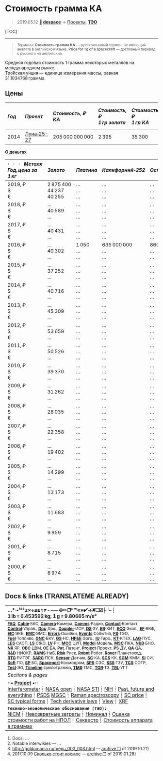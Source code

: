 # Стоимость грамма КА
> 2019.05.12 **[🚀](../index/index.md) [despace](index.md)** → [Проекты](project.md), **[ТЭО](fs.md)**

[TOC]

---

> <small>*Термины:* **Стоимость грамма КА** — русскоязычный термин, не имеющий аналога в английском языке. **Price for 1 g of a spacecraft** — дословный перевод с русского на английский.</small>

Средняя годовая стоимость 1 грамма некоторых металлов на международном рынке.  
Тро́йская у́нция — единица измерения массы, равная 31.1034768 грамма.



## Цены

|*Год*|*Проект*|*Стоимость, ₽<br> КА*|*Стоимость, ₽<br> 1 гр золота*|*Стоимость, ₽<br> 1 гр КА*|*Стоимость, ₽<br> 1 Мб (инф. на Землю)*|
|:--|:--|:--|:--|:--|:--|
| 2014 | [Луна‑25-27](луна_26.md)  | 205 000 000 000  | 2 395  | 35 300  | 78 ‑ 162  |

**О деньгах**

|*·     ·     ·     Металл<br>Год, цена за 1 кг*|*Золото*|*Платина*|*Калифорний‑252*|*Осмий*|*Осмий‑187*|*Палладий*|*Родий*|
|:--|:--|:--|:--|:--|:--|:--|:--|
|2019, ₽<br>$<br>€| 2 875 400<br> 44 237<br> 40 255 | …<br> …<br> … | …<br> …<br> … | …<br> …<br> … | …<br> …<br> … | …<br> …<br> … | …<br> …<br> … |
|2018, ₽<br>$<br>€|  …<br> 40 589<br> … | …<br> …<br> … | …<br> …<br> … | …<br> …<br> … | …<br> …<br> … | …<br> …<br> … | …<br> …<br> … |
|2017, ₽<br>$<br>€| …<br> 40 431<br> … | …<br> …<br> … | …<br> …<br> … | …<br> …<br> … | …<br> …<br> … | …<br> …<br> … | …<br> …<br> … |
|2016, ₽<br>$<br>€| …<br> 40 302<br> … | 1 050<br> …<br> … | 635 000 000<br> …<br> … | 860<br> …<br> … | 1 270 000<br> …<br> … | 2 300<br> …<br> … | 730<br> …<br> … |
|2015, ₽<br>$<br>€| …<br> 37 252<br> … | …<br> …<br> … | …<br> …<br> … | …<br> …<br> … | …<br> …<br> … | …<br> …<br> … | …<br> …<br> … |
|2014, ₽<br>$<br>€| …<br> 40 716<br> … | …<br> …<br> … | …<br> …<br> … | …<br> …<br> … | …<br> …<br> … | …<br> …<br> … | …<br> …<br> … |
|2013, ₽<br>$<br>€| …<br> 45 309<br> … | …<br> …<br> … | …<br> …<br> … | …<br> …<br> … | …<br> …<br> … | …<br> …<br> … | …<br> …<br> … |
|2012, ₽<br>$<br>€| …<br> 53 659<br> … | …<br> …<br> … | …<br> …<br> … | …<br> …<br> … | …<br> …<br> … | …<br> …<br> … | …<br> …<br> … |
|2011, ₽<br>$<br>€| …<br> 50 526<br> … | …<br> …<br> … | …<br> …<br> … | …<br> …<br> … | …<br> …<br> … | …<br> …<br> … | …<br> …<br> … |
|2010, ₽<br>$<br>€| …<br> 39 370<br> … | …<br> …<br> … | …<br> …<br> … | …<br> …<br> … | …<br> …<br> … | …<br> …<br> … | …<br> …<br> … |
|2009, ₽<br>$<br>€| …<br> 31 262<br> … | …<br> …<br> … | …<br> …<br> … | …<br> …<br> … | …<br> …<br> … | …<br> …<br> … | …<br> …<br> … |
|2008, ₽<br>$<br>€| …<br> 28 035<br> … | …<br> …<br> … | …<br> …<br> … | …<br> …<br> … | …<br> …<br> … | …<br> …<br> … | …<br> …<br> … |
|2007, ₽<br>$<br>€| …<br> 22 358<br> … | …<br> …<br> … | …<br> …<br> … | …<br> …<br> … | …<br> …<br> … | …<br> …<br> … | …<br> …<br> … |
|2006, ₽<br>$<br>€| …<br> 19 402<br> … | …<br> …<br> … | …<br> …<br> … | …<br> …<br> … | …<br> …<br> … | …<br> …<br> … | …<br> …<br> … |
|2005, ₽<br>$<br>€| …<br> 14 299<br> … | …<br> …<br> … | …<br> …<br> … | …<br> …<br> … | …<br> …<br> … | …<br> …<br> … | …<br> …<br> … |
|2004, ₽<br>$<br>€| …<br> 13 173<br> … | …<br> …<br> … | …<br> …<br> … | …<br> …<br> … | …<br> …<br> … | …<br> …<br> … | …<br> …<br> … |
|2003, ₽<br>$<br>€| …<br> 11 683<br> … | …<br> …<br> … | …<br> …<br> … | …<br> …<br> … | …<br> …<br> … | …<br> …<br> … | …<br> …<br> … |
|2002, ₽<br>$<br>€| …<br> 9 959<br> … | …<br> …<br> … | …<br> …<br> … | …<br> …<br> … | …<br> …<br> … | …<br> …<br> … | …<br> …<br> … |
|2001, ₽<br>$<br>€| …<br> 8 715<br> … | …<br> …<br> … | …<br> …<br> … | …<br> …<br> … | …<br> …<br> … | …<br> …<br> … | …<br> …<br> … |
|2000, ₽<br>$<br>€| …<br> 8 974<br> … | …<br> …<br> … | …<br> …<br> … | …<br> …<br> … | …<br> …<br> … | …<br> …<br> … | …<br> …<br> … |



<p style="page-break-after:always"> </p>

## Docs & links (TRANSLATEME ALREADY)
|…°·•¹²³±×÷≤≥≈≠ ‑ −— ⎆✉ ❐“”’«»✔→✘☐☑├┕┆ 1 lb = 0.453592 kg; 1 g = 9.80665 m/s²|
|:--|
|<small>**[FAQ](faq.md)**, **[Cable](cable.md)**·БКС, **[Camera](camera.md)**·Камера, **[Comms](comms.md)**·Радио, **[Contact](contact.md)**·Контакт, **[Control](control.md)**·Управ., **[Doc](doc.md)**·Док., **[Doppler](doppler.md)**·ИСР, **[DS](ds.md)**·ЗУ, **[EB](eb.md)**·ХИТ, **[ECO](ecology.md)**·Экол., **[EF](ef.md)**·ВВФ, **[ElC](elc.md)**·ЭКБ, **[EMC](emc.md)**·ЭМС, **[Errors](error.md)**·Ошибки, **[Events](event.md)**·События, **[FS](fs.md)**·ТЭО, **[Fuel](fuel.md)**·Топливо, **[GNC](gnc.md)**·БКУ, **[GS](scs.md)**·НС, **[HF&E](hfe.md)**·Эрго., **[IU](iu.md)**·Гиро., **[KT](kt.md)**·КТЕХ, **[LAG](lag.md)**·ПУC, **[LES](les.md)**·САСП, **[LS](ls.md)**·СЖО, **[LV](lv.md)**·РН, **[MCC](mcc.md)**·ЦУП, **[Model](model.md)**·Модель, **[MSC](sc.md)**·ПКА, **[N&B](nnb.md)**·БНО, **[NR](nr.md)**·ЯР, **[OBC](obc.md)**·ЦВМ, **[OE](oe.md)**·БА, **[Pat.](патент.md)**·Патент, **[Project](project.md)**·Проект, **[PS](ps.md)**·ДУ, **[QA](quality.md)**·QA, **[R&D](rnd.md)**·НИОКР, **[RAMS](rams.md)**·НиБ, **[Risk](risk.md)**·Риск, **[Robot](robotics.md)**·Робот, **[Rover](rover.md)**·Планетоход, **[RTG](rtg.md)**·РИТЭГ, **[SARC](sarc.md)**·ПСК, **[Sensor](sensor.md)**·Датчик, **[SC](sc.md)**·КА, **[SCS](scs.md)**·КК, **[SGM](sgm.md)**·КММ, **[SI](si.md)**·СИ, **[Soft](soft.md)**·ПО, **[SP](sp.md)**·БС, **[Spaceport](spaceport.md)**·Космодром, **[SPS](sps.md)**·СЭС, **[SSS](sss.md)**·ГЗУ, **[TCS](tcs.md)**·СОТР, **[Test](test.md)**·ЭО, **[Timeline](timeline.md)**·Циклограмма, **[TMS](tms.md)**·ТМС, **[TOR](tor.md)**·ТЗ, **[TRL](trl.md)**·УГТ</small>|
|*Sections & pages*|
|**··• [Project](project.md) •··**<br> [Interferometer](interferometer.md) ┊ [NASA open](nasa_open.md) ┊ [NASA STI](nasa_sti.md) ┊ [NIH](nih.md) ┊ [Past, future and everything](pfaeverything.md) ┊ [PSDS](us_psds.md) [MGSC](mgsc.md) ┊ [Raman spectroscopy](raman_spsc.md) ┊ [SC price](sc_price.md) ┊ [SC typical forms](sc_ts.md) ┊ [Tech derivative laws](td_laws.md) ┊ [View](view.md) ┊ [XRF](xrf.md)|
|**`Технико‑экономическое обоснование (ТЭО):`**<br> [NICM](nicm.md) ┊ [Невозвратные затраты](sunk_cost.md) ┊ [Номинал](nominal.md) ┊ [Оценка стоимости работ на НПОЛ](zz_lav.md) ┊ [Секвестр](budget_seq.md) ┊ [Стоимость аппарата в граммах](sc_price.md) |

   1. Docs: …
   1. Notable interwikies — …
   1. <http://goldomania.ru/menu_003_003.html> — [archive ❐](f/archive/20191021_1.pdf) of 2019.10.21)
   1. 2017.10.09 [Сколько стоит космос](https://habr.com/ru/post/373875/) — [archive ❐](f/archive/20171009_1.pdf) of 2019.01.28)

